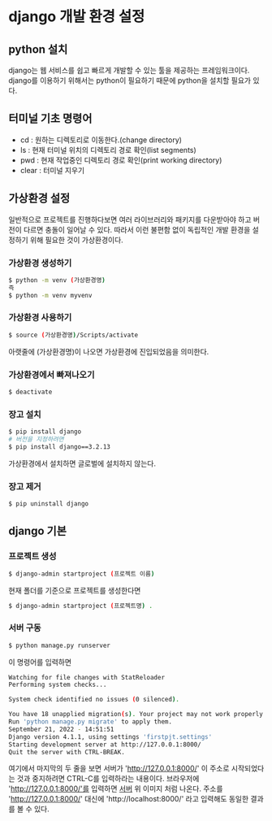 # django 개발 환경 설정
## python 설치
django는 웹 서비스를 쉽고 빠르게 개발할 수 있는 툴을 제공하는 프레임워크이다.
django를 이용하기 위해서는 python이 필요하기 때문에 python을 설치할 필요가 있다.

## 터미널 기초 명령어
* cd : 원하는 디렉토리로 이동한다.(change directory)
* ls : 현재 터미널 위치의 디렉토리 경로 확인(list segments)
* pwd : 현재 작업중인 디렉토리 경로 확인(print working directory)
* clear : 터미널 지우기

## 가상환경 설정
일반적으로 프로젝트를 진행하다보면 여러 라이브러리와 패키지를 다운받아야 하고 버전이 다르면
충돌이 일어날 수 있다. 따라서 이런 불편함 없이 독립적인 개발 환경을 설정하기 위해 필요한 것이
가상환경이다.


### 가상환경 생성하기
```bash
$ python -m venv (가상환경명)
즉
$ python -m venv myvenv
```

### 가상환경 사용하기
```bash
$ source (가상환경명)/Scripts/activate
```
아랫줄에 (가상환경명)이 나오면 가상환경에 진입되었음을 의미한다.

### 가상환경에서 빠져나오기
```bash
$ deactivate
```

### 장고 설치
```bash
$ pip install django
# 버전을 지정하려면
$ pip install django==3.2.13
```
가상환경에서 설치하면 글로벌에 설치하지 않는다.

### 장고 제거
```bash
$ pip uninstall django
```

## django 기본
### 프로젝트 생성
```bash
$ django-admin startproject (프로젝트 이름)
```
현재 폴더를 기준으로 프로젝트를 생성한다면
```bash
$ django-admin startproject (프로젝트명) .
```

### 서버 구동
```bash
$ python manage.py runserver
```
이 명령어를 입력하면
```bash
Watching for file changes with StatReloader
Performing system checks...

System check identified no issues (0 silenced).

You have 18 unapplied migration(s). Your project may not work properly until you apply the migrations for app(s): admin, auth, contenttypes, sessions.
Run 'python manage.py migrate' to apply them.
September 21, 2022 - 14:51:51
Django version 4.1.1, using settings 'firstpjt.settings'
Starting development server at http://127.0.0.1:8000/
Quit the server with CTRL-BREAK.
```
여기에서 마지막의 두 줄을 보면
서버가 'http://127.0.0.1:8000/' 이 주소로 시작되었다는 것과 중지하려면 CTRL-C를 입력하라는 내용이다.
브라우저에 'http://127.0.0.1:8000/'를 입력하면
[서버](./django_sucess.png)
위 이미지 처럼 나온다.
주소를 'http://127.0.0.1:8000/' 대신에 'http://localhost:8000/' 라고 입력해도 동일한 결과를 볼 수 있다.
